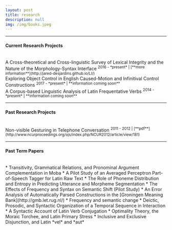 ```yaml
---
layout: post
title: research
description: null
img: /img/books.jpeg
---
```


***
<sub></sub>
<a name="current"></a>
<h4>Current Research Projects</h4>  
<br>
A Cross-theoretical and Cross-linguistic Survey of Lexical Integrity and the Nature of the Morphology-Syntax Interface  
<sup>2016 - *present* | [**more information**](http://jared-desjardins.github.io/LI/)</sup>  
<br>
Exploring Object Control in English Caused-Motion and Infinitival Control Constructions  
<sup>2017 - *present* | **information coming soon**</sup>  
<br>
A Corpus-based Linguistic Analysis of Latin Frequentative Verbs  
<sup>2014 - *present* | **information coming soon**</sup>  
<br>

***
<sub></sub>
<a name="past"></a>
<h4>Past Research Projects</h4>  
<br>
Non-visible Gesturing in Telephone Conversation  
<sup>2011 - 2012 | [**pdf**](http://www.ncurproceedings.org/ojs/index.php/NCUR2012/article/view/181)</sup>  
<br>

***
<sub></sub>
<a name="termpapers"></a>
<h4>Past Term Papers</h4>  
<br>
* Transitivity, Grammatical Relations, and Pronominal Argument Complementation in Moba
* A Pilot Study of an Averaged Perceptron Part-of-Speech Tagger for Latin Raw Text
* The Role of Phoneme Distribution and Entropy in Predicting Utterance and Morpheme Segmentation
* The Effects of Frequency and Syntax on Semantic Shift (Pilot Study)
* An Error Analysis of Automatically Parsed Constructions in the [Groningen Meaning Bank](http://gmb.let.rug.nl/)
* Frequency and semantic change
* Deictic, Prosodic, and Syntactic Organization of a Temporal Sequence in Interaction
* A Syntactic Account of Latin Verb Conjugation
* Optimality Theory, the Moraic Torchee, and Latin Primary Stress
* Inclusive and Exclusive Disjunction, and Latin *vel* and *aut*
